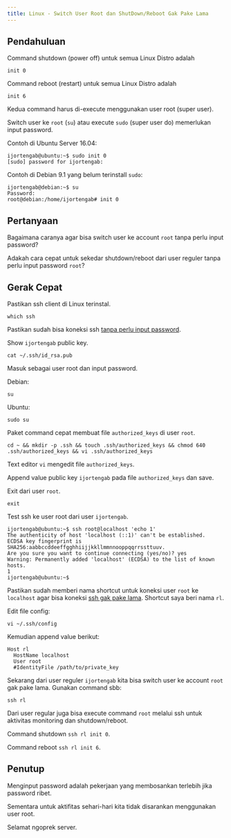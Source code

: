 ```yaml
---
title: Linux - Switch User Root dan ShutDown/Reboot Gak Pake Lama
---
```


## Pendahuluan

Command shutdown (power off) untuk semua Linux Distro adalah

```
init 0
```

Command reboot (restart) untuk semua Linux Distro adalah

```
init 6
```

Kedua command harus di-execute menggunakan user root (super user). 

Switch user ke `root` (`su`) atau execute `sudo` (super user do) memerlukan
input password.

Contoh di Ubuntu Server 16.04:

```
ijortengab@ubuntu:~$ sudo init 0
[sudo] password for ijortengab:
```

Contoh di Debian 9.1 yang belum terinstall `sudo`:

```
ijortengab@debian:~$ su
Password:
root@debian:/home/ijortengab# init 0
```

## Pertanyaan

Bagaimana caranya agar bisa switch user ke account `root` tanpa perlu input
password?

Adakah cara cepat untuk sekedar shutdown/reboot dari user reguler tanpa perlu
input password `root`?

## Gerak Cepat

Pastikan ssh client di Linux terinstal.

```
which ssh
```

Pastikan sudah bisa koneksi ssh [tanpa perlu input password][1].

Show `ijortengab` public key.

```
cat ~/.ssh/id_rsa.pub
```

Masuk sebagai user root dan input password.

Debian:

```
su
```

Ubuntu:

```
sudo su
```

Paket command cepat membuat file `authorized_keys` di user `root`.

```
cd ~ && mkdir -p .ssh && touch .ssh/authorized_keys && chmod 640 .ssh/authorized_keys && vi .ssh/authorized_keys
```

Text editor `vi` mengedit file `authorized_keys`.

Append value public key `ijortengab` pada file `authorized_keys` dan save.

Exit dari user `root`.

```
exit
```

Test ssh ke user root dari user `ijortengab`.

```
ijortengab@ubuntu:~$ ssh root@localhost 'echo 1'
The authenticity of host 'localhost (::1)' can't be established.
ECDSA key fingerprint is SHA256:aabbccddeeffgghhiijjkkllmmnnooppqqrrssttuuv.
Are you sure you want to continue connecting (yes/no)? yes
Warning: Permanently added 'localhost' (ECDSA) to the list of known hosts.
1
ijortengab@ubuntu:~$
```

Pastikan sudah memberi nama shortcut untuk koneksi user `root` ke `localhost`
agar bisa koneksi [ssh gak pake lama][2]. Shortcut saya beri nama `rl`.

Edit file config:

```
vi ~/.ssh/config
```

Kemudian append value berikut:

```
Host rl
  HostName localhost
  User root
  #IdentityFile /path/to/private_key
```

Sekarang dari user reguler `ijortengab` kita bisa switch user ke account `root`
gak pake lama. Gunakan command sbb:

```
ssh rl
```

Dari user regular juga bisa execute command `root` melalui ssh untuk aktivitas
monitoring dan shutdown/reboot.

Command shutdown `ssh rl init 0`.

Command reboot `ssh rl init 6`.

## Penutup

Menginput password adalah pekerjaan yang membosankan terlebih jika password
ribet.

Sementara untuk aktifitas sehari-hari kita tidak disarankan menggunakan user
root.

Selamat ngoprek server.

[1]: /blog/2017/09/14/ssh-key-server-2/
[2]: /blog/2017/09/15/ssh-gpl/
